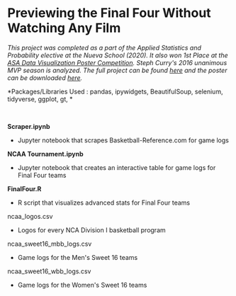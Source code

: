 # Previewing the Final Four Without Watching Any Film

*This project was completed as a part of the Applied Statistics and Probability elective at the Nueva School (2020). It also won 1st Place at the [ASA Data Visualization Poster Competition](https://magazine.amstat.org/blog/2020/08/01/2020-poster-and-project-competition/). Steph Curry's 2016 unanimous MVP season is analyzed. The full project can be found [here](https://jeremydumalig.com/stephen-curry/) and the poster can be downloaded [here](https://github.com/jeremydumalig/Curry2016/raw/master/Poster.pdf).*

*Packages/Libraries Used : pandas, ipywidgets, BeautifulSoup, selenium, tidyverse, ggplot, gt, *

<br>

**Scraper.ipynb**
* Jupyter notebook that scrapes Basketball-Reference.com for game logs

**NCAA Tournament.ipynb**
* Jupyter notebook that creates an interactive table for game logs for Final Four teams

**FinalFour.R**
* R script that visualizes advanced stats for Final Four teams

ncaa_logos.csv
* Logos for every NCA Division I basketball program

ncaa_sweet16_mbb_logs.csv
* Game logs for the Men's Sweet 16 teams

ncaa_sweet16_wbb_logs.csv
* Game logs for the Women's Sweet 16 teams
